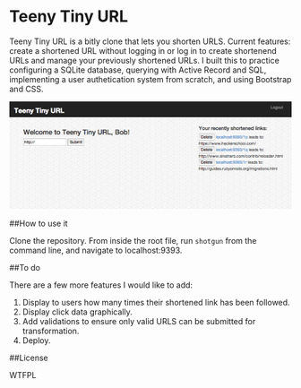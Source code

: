 Teeny Tiny URL
=========

Teeny Tiny URL is a bitly clone that lets you shorten URLS.  Current features: create a shortened URL without logging in or log in to create shortenend URLs and manage your previously shortened URLs. I built this to practice configuring a SQLite database, querying with Active Record and SQL, implementing a user authetication system from scratch, and using Bootstrap and CSS.

![ScreenShot](/ttu.png)

##How to use it

Clone the repository. From inside the root file, run ```shotgun``` from the command line, and navigate to localhost:9393.

##To do

There are a few more features I would like to add:

1. Display to users how many times their shortened link has been followed.
2. Display click data graphically.
3. Add validations to ensure only valid URLS can be submitted for transformation.
4. Deploy.

##License

WTFPL